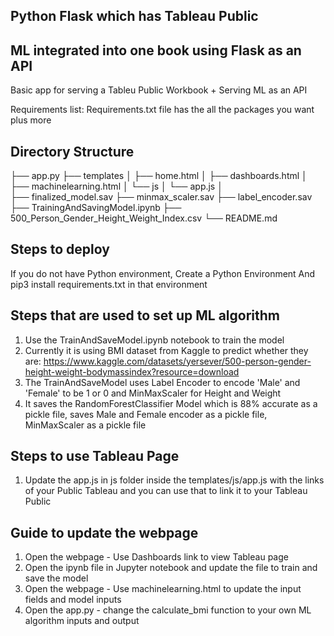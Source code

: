 ## Python Flask which has Tableau Public 
## ML integrated into one book using Flask as an API

Basic app for serving a Tableu Public Workbook + Serving ML as an API

Requirements list: Requirements.txt file has the all the packages you want plus more

## Directory Structure

├── app.py
├── templates
│   ├── home.html
│   ├── dashboards.html
│ 	├── machinelearning.html
│   └── js
│ 		└── app.js
│ 	
├── finalized_model.sav
├── minmax_scaler.sav
├── label_encoder.sav
├── TrainingAndSavingModel.ipynb
├── 500_Person_Gender_Height_Weight_Index.csv
└── README.md

## Steps to deploy
If you do not have Python environment, Create a Python Environment 
And pip3 install requirements.txt in that environment 

## Steps that are used to set up ML algorithm
1) Use the TrainAndSaveModel.ipynb notebook to train the model
2) Currently it is using BMI dataset from Kaggle to predict whether they are:
https://www.kaggle.com/datasets/yersever/500-person-gender-height-weight-bodymassindex?resource=download
3) The TrainAndSaveModel uses Label Encoder to encode 'Male' and 'Female' to be 1 or 0 and MinMaxScaler for Height and Weight
4) It saves the RandomForestClassifier Model which is 88% accurate as a pickle file, saves Male and Female encoder as a pickle file, MinMaxScaler as a pickle file

## Steps to use Tableau Page
1) Update the app.js in js folder inside the templates/js/app.js with the links of your Public Tableau and you can use that to link it to your Tableau Public


## Guide to update the webpage
1) Open the webpage - Use Dashboards link to view Tableau page
2) Open the ipynb file in Jupyter notebook and update the file to train and save the model
2) Open the webpage - Use machinelearning.html to update the input fields and model inputs
4) Open the app.py - change the calculate_bmi function to your own ML algorithm inputs and output









